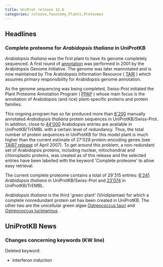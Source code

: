 ```yaml
---
title: UniProt release 12.6
categories: release,Taxonomy,Plants,Proteomes
---
```


## Headlines

### Complete proteome for *Arabidopsis thaliana* in UniProtKB

*Arabidopsis thaliana* was the first plant to have its genome completely sequenced. A first round of [annotation](http://view.ncbi.nlm.nih.gov/pubmed/11130711) was performed in 2001 by the Arabidopsis Genome Initiative. The genome was later reannotated and is now maintained by The Arabidopsis Information Resource ( [TAIR](http://www.arabidopsis.org/) ) which assumes primary responsibility for Arabidopsis genome annotation.

As the genome sequencing was being completed, Swiss-Prot initiated the Plant Proteome Annotation Program ( [PPAP](http://www.uniprot.org/program/Plants) ) whose main focus is the annotation of Arabidopsis (and rice) plant-specific proteins and protein families.

This ongoing program has so far produced more than [6'200](http://www.uniprot.org/uniprot/?query=taxonomy:3702+AND+reviewed:yes) manually annotated *Arabidopsis thaliana* protein sequences in UniProtKB/Swiss-Prot. In addition, close to [44'000](http://www.uniprot.org/uniprot/?query=taxonomy:3702+AND+reviewed:no) Arabidopsis entries are available in UniProtKB/TrEMBL with a certain level of redundancy. Thus, the total number of protein sequences in UniProtKB for this model plant is much higher than the current estimate of 27'029 protein-encoding genes (see [TAIR7 release](http://www.arabidopsis.org/portals/genAnnotation/gene_structural_annotation/annotation_data.jsp) of April 2007). To get around this problem, a non-redundant set of Arabidopsis proteins, including nuclear, mitochondrial and chloroplastic proteins, was created as of this release and the selected entries have been labelled with the keyword 'Complete proteome' to allow easy retrieval.

The current complete proteome contains a total of 29'315 entries: [6'241](http://www.uniprot.org/uniprot/?query=taxonomy:3702+AND+keyword:181+AND+reviewed:yes) *Arabidopsis thaliana* in UniProtKB/Swiss-Prot and [23'074](http://www.uniprot.org/uniprot/?query=taxonomy:3702+AND+keyword:181+AND+reviewed:no) in UniProtKB/TrEMBL.

*Arabidopsis thaliana* is the third 'green plant' (Viridiplantae) for which a complete nonredundant protein set has been created in UniProtKB. The other two are the unicellular green algae [Ostreococcus tauri](http://www.uniprot.org/uniprot/?query=taxonomy:70448+AND+keyword:181) and [Ostreococcus lucimarinus](http://www.uniprot.org/uniprot/?query=taxonomy:436017+AND+keyword:181) .

## UniProtKB News

### Changes concerning keywords (KW line)

Deleted keyword:

-   Interferon induction

